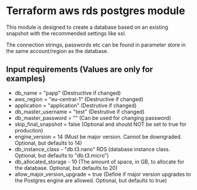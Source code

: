 # Terraform aws rds postgres module

This module is designed to create a database based on an existing snapshot with the recommended settings like ssl.

The connection strings, passwords etc can be found in parameter store in the same account/region as the database.

## Input requirements (Values are only for examples)

- db_name = "papp" (Destructive if changed)
- aws_region = "eu-central-1" (Destructive if changed)
- application = "application" (Destrutive if changed)
- db_master_username = "test" (Destrutive if changed)
- db_master_password = "<REDACTED>" (Can be used for changing password)
- skip_final_snapshot = false (Optional and should NOT be set to true for production)
- engine_version = 14 (Must be major version. Cannot be downgraded. Optional, but defaults to 14)
- db_instance_class - "db.t3.nano" RDS (database instance class. Optional, but defaults to "db.t3.micro")
- db_allocated_storage - 10 (The amount of space, in GB, to allocate for the database. Optional, but defaults to 20)
- allow_major_version_upgrade = true (Define if major version upgrades to the Postgres engine are allowed. Optional, but defaults to true)
